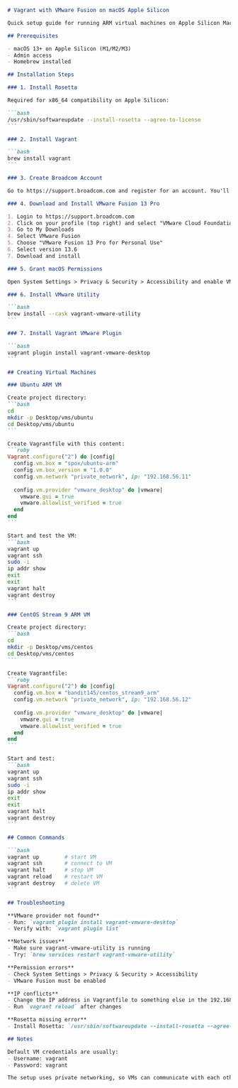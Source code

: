 ````markdown
# Vagrant with VMware Fusion on macOS Apple Silicon

Quick setup guide for running ARM virtual machines on Apple Silicon Macs using Vagrant and VMware Fusion.

## Prerequisites

- macOS 13+ on Apple Silicon (M1/M2/M3)
- Admin access
- Homebrew installed

## Installation Steps

### 1. Install Rosetta

Required for x86_64 compatibility on Apple Silicon:

```bash
/usr/sbin/softwareupdate --install-rosetta --agree-to-license
```

### 2. Install Vagrant

```bash
brew install vagrant
```

### 3. Create Broadcom Account

Go to https://support.broadcom.com and register for an account. You'll need this to download VMware Fusion.

### 4. Download and Install VMware Fusion 13 Pro

1. Login to https://support.broadcom.com
2. Click on your profile (top right) and select "VMware Cloud Foundation"
3. Go to My Downloads
4. Select VMware Fusion
5. Choose "VMware Fusion 13 Pro for Personal Use"
6. Select version 13.6
7. Download and install

### 5. Grant macOS Permissions

Open System Settings > Privacy & Security > Accessibility and enable VMware Fusion.

### 6. Install VMware Utility

```bash
brew install --cask vagrant-vmware-utility
```

### 7. Install Vagrant VMware Plugin

```bash
vagrant plugin install vagrant-vmware-desktop
```

## Creating Virtual Machines

### Ubuntu ARM VM

Create project directory:
```bash
cd
mkdir -p Desktop/vms/ubuntu
cd Desktop/vms/ubuntu
```

Create Vagrantfile with this content:
```ruby
Vagrant.configure("2") do |config|
  config.vm.box = "spox/ubuntu-arm"
  config.vm.box_version = "1.0.0"
  config.vm.network "private_network", ip: "192.168.56.11"
  
  config.vm.provider "vmware_desktop" do |vmware|
    vmware.gui = true
    vmware.allowlist_verified = true
  end
end
```

Start and test the VM:
```bash
vagrant up
vagrant ssh
sudo -i
ip addr show
exit
exit
vagrant halt
vagrant destroy
```

### CentOS Stream 9 ARM VM

Create project directory:
```bash
cd
mkdir -p Desktop/vms/centos
cd Desktop/vms/centos
```

Create Vagrantfile:
```ruby
Vagrant.configure("2") do |config|
  config.vm.box = "bandit145/centos_stream9_arm"
  config.vm.network "private_network", ip: "192.168.56.12"
  
  config.vm.provider "vmware_desktop" do |vmware|
    vmware.gui = true
    vmware.allowlist_verified = true
  end
end
```

Start and test:
```bash
vagrant up
vagrant ssh
sudo -i
ip addr show
exit
exit
vagrant halt
vagrant destroy
```

## Common Commands

```bash
vagrant up        # start VM
vagrant ssh       # connect to VM
vagrant halt      # stop VM
vagrant reload    # restart VM
vagrant destroy   # delete VM
```

## Troubleshooting

**VMware provider not found**
- Run: `vagrant plugin install vagrant-vmware-desktop`
- Verify with: `vagrant plugin list`

**Network issues**
- Make sure vagrant-vmware-utility is running
- Try: `brew services restart vagrant-vmware-utility`

**Permission errors**
- Check System Settings > Privacy & Security > Accessibility
- VMware Fusion must be enabled

**IP conflicts**
- Change the IP address in Vagrantfile to something else in the 192.168.56.x range
- Run `vagrant reload` after changes

**Rosetta missing error**
- Install Rosetta: `/usr/sbin/softwareupdate --install-rosetta --agree-to-license`

## Notes

Default VM credentials are usually:
- Username: vagrant
- Password: vagrant

The setup uses private networking, so VMs can communicate with each other and the host but are isolated from external networks.
````
